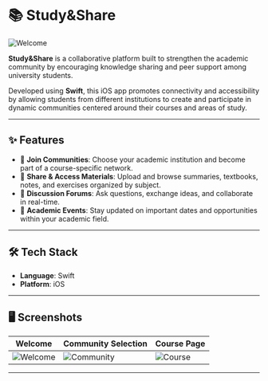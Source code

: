 # 📚 Study&Share

![Welcome](./Welcome.png)

**Study&Share** is a collaborative platform built to strengthen the academic community by encouraging knowledge sharing and peer support among university students.

Developed using **Swift**, this iOS app promotes connectivity and accessibility by allowing students from different institutions to create and participate in dynamic communities centered around their courses and areas of study.

---

## ✨ Features

- 🔗 **Join Communities**: Choose your academic institution and become part of a course-specific network.
- 📂 **Share & Access Materials**: Upload and browse summaries, textbooks, notes, and exercises organized by subject.
- 💬 **Discussion Forums**: Ask questions, exchange ideas, and collaborate in real-time.
- 📅 **Academic Events**: Stay updated on important dates and opportunities within your academic field.

---

## 🛠️ Tech Stack

- **Language**: Swift
- **Platform**: iOS

---

## 🖥️ Screenshots

| Welcome | Community Selection | Course Page |
|--------|----------------------|-------------|
| ![Welcome](./Welcome.png) | ![Community](./Escolha%20sua%20comunidade.png) | ![Course](./Disciplina.png) |

---
